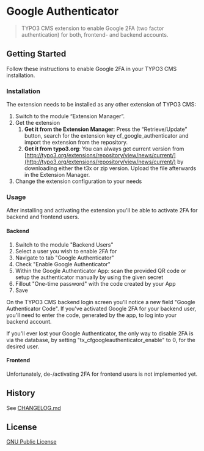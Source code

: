 # Google Authenticator
> TYPO3 CMS extension to enable Google 2FA (two factor authentication) for both, frontend- and backend accounts.

## Getting Started
Follow these instructions to enable Google 2FA in your TYPO3 CMS installation.

### Installation
The extension needs to be installed as any other extension of TYPO3 CMS:
1. Switch to the module “Extension Manager”.
2. Get the extension
    1. **Get it from the Extension Manager**: Press the “Retrieve/Update” button, search for the extension key cf_google_authenticator and import the extension from the repository.
    2. **Get it from typo3.org**: You can always get current version from [http://typo3.org/extensions/repository/view/news/current/](http://typo3.org/extensions/repository/view/news/current/) by downloading either the t3x or zip version. Upload the file afterwards in the Extension Manager.
3. Change the extension configuration to your needs

### Usage
After installing and activating the extension you'll be able to activate 2FA for backend and frontend users.

#### Backend
1. Switch to the module "Backend Users"
2. Select a user you wish to enable 2FA for
3. Navigate to tab "Google Authenticator"
4. Check "Enable Google Authenticator"
5. Within the Google Authenticator App: scan the provided QR code or setup the authenticator manually by using the given secret
6. Fillout "One-time password" with the code created by your App
7. Save

On the TYPO3 CMS backend login screen you'll notice a new field "Google Authenticator Code".
If you've activated Google 2FA for your backend user, you'll need to enter the code, generated by
the app, to log into your backend account.

If you'll ever lost your Google Authenticator, the only way to disable 2FA is via the database,
by setting "tx_cfgoogleauthenticator_enable" to 0, for the desired user.

#### Frontend
Unfortunately, de-/activating 2FA for frontend users is not implemented yet.

## History
See [CHANGELOG.md](CHANGELOG.md)

## License
[GNU Public License](http://opensource.org/licenses/gpl-license.php)